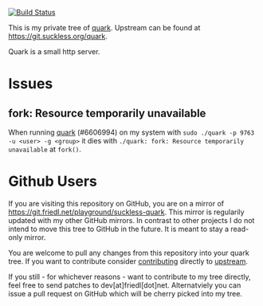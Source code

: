 [![Build Status](https://drone.friedl.net/api/badges/playground/suckless-quark/status.svg)](https://drone.friedl.net/playground/suckless-quark)

This is my private tree of [quark](tools.suckless.org/quark/). Upstream can be
found at https://git.suckless.org/quark.

Quark is a small http server.

# Issues

## fork: Resource temporarily unavailable
When running [quark](http://tools.suckless.org/quark/) (#6606994) on my system
with `sudo ./quark -p 9763 -u <user> -g <group>` it dies with `./quark: fork:
Resource temporarily unavailable` at `fork()`.

# Github Users
If you are visiting this repository on GitHub, you are on a mirror of
https://git.friedl.net/playground/suckless-quark. This mirror is regularily
updated with my other GitHub mirrors. In contrast to other projects I do not
intend to move this tree to GitHub in the future. It is meant to stay a
read-only mirror.

You are welcome to pull any changes from this repository into your quark tree.
If you want to contribute consider [contributing](http://suckless.org/hacking/)
directly to [upstream](http://suckless.org/community/).

If you still - for whichever reasons - want to contribute to my tree directly,
feel free to send patches to dev[at]friedl[dot]net. Alternatviely you can issue
a pull request on GitHub which will be cherry picked into my tree.
